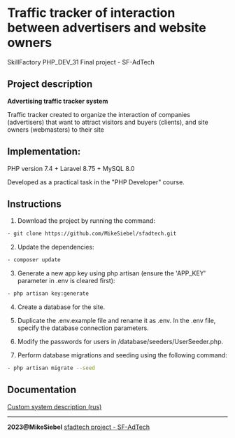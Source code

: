 # Traffic tracker of interaction between advertisers and website owners
SkillFactory  PHP_DEV_31 Final project - SF-AdTech

## Project description 

**Advertising traffic tracker system**

Traffic tracker created to organize the interaction of companies (advertisers) that want to attract visitors and buyers (clients), and site owners (webmasters) to their site


## Implementation:

PHP version 7.4 + Laravel 8.75 + MySQL 8.0

Developed as a practical task in the "PHP Developer" course.


## Instructions

1. Download the project by running the command:
``` bash
- git clone https://github.com/MikeSiebel/sfadtech.git
```

2. Update the dependencies:
``` bash
- composer update
```

3. Generate a new app key using php artisan (ensure the 'APP_KEY' parameter in .env is cleared first):
``` bash
- php artisan key:generate
```
4. Create a database for the site.

5. Duplicate the .env.example file and rename it as .env. In the .env file, specify the database connection parameters.

6. Modify the passwords for users in /database/seeders/UserSeeder.php.

7. Perform database migrations and seeding using the following command:
``` bash
- php artisan migrate --seed
```

## Documentation 

[Custom system description (rus)](description.md)

***
**2023@MikeSiebel** [sfadtech project - SF-AdTech](https://github.com/MikeSiebel/sfadtech.git)